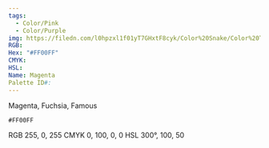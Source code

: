 ```yaml
---
tags:
  - Color/Pink
  - Color/Purple
img: https://filedn.com/l0hpzxl1f01yT7GHxtF8cyk/Color%20Snake/Color%20Thumbnails/%23FF00FF%20(1920).png
RGB: 
Hex: "#FF00FF"
CMYK: 
HSL: 
Name: Magenta
Palette ID#:
---
```

Magenta, Fuchsia, Famous
```palette
#FF00FF

```
RGB 255, 0, 255
CMYK	0, 100, 0, 0
HSL	300°, 100, 50